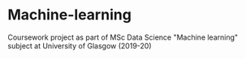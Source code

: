 # Machine-learning
Coursework project as part of MSc Data Science "Machine learning" subject at University of Glasgow (2019-20)
